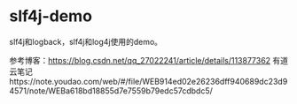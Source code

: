 # slf4j-demo

slf4j和logback，slf4j和log4j使用的demo。

参考博客：https://blog.csdn.net/qq_27022241/article/details/113877362
有道云笔记https://note.youdao.com/web/#/file/WEB914ed02e26236dff940689dc23d94571/note/WEBa618bd18855d7e7559b79edc57cdbdc5/
